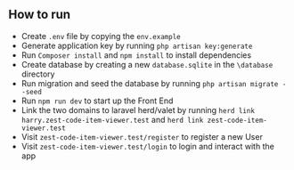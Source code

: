 ## How to run
 - Create `.env` file by copying the `env.example`
 - Generate application key by running `php artisan key:generate`
 - Run `Composer install` and `npm install` to install dependencies
 - Create database by creating a new `database.sqlite` in the `\database` directory
 - Run migration and seed the database by running `php artisan migrate --seed`
 - Run `npm run dev` to start up the Front End
 - Link the two domains to laravel herd/valet by running `herd link harry.zest-code-item-viewer.test` and `herd link zest-code-item-viewer.test`
 - Visit `zest-code-item-viewer.test/register` to register a new User
 - Visit `zest-code-item-viewer.test/login` to login and interact with the app
